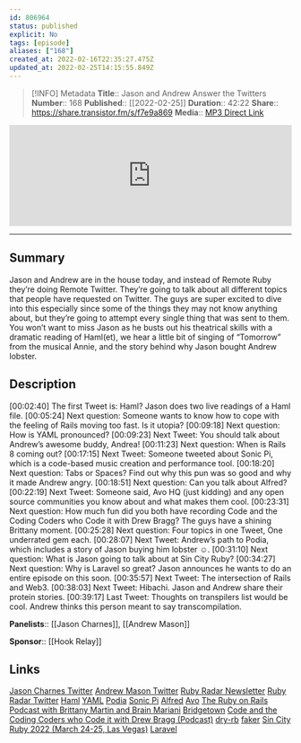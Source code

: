 ```yaml
---
id: 806964
status: published
explicit: No
tags: [episode]
aliases: ["168"]
created_at: 2022-02-16T22:35:27.475Z
updated_at: 2022-02-25T14:15:55.849Z
---
```


> [!INFO] Metadata
> **Title**:: Jason and Andrew Answer the Twitters
> **Number**:: 168
> **Published**:: [[2022-02-25]]
> **Duration**:: 42:22
> **Share**:: <https://share.transistor.fm/s/f7e9a869>
> **Media**:: [MP3 Direct Link](https://dts.podtrac.com/redirect.mp3/media.transistor.fm/f7e9a869/dab461cb.mp3)

<iframe width="100%" height="180" frameborder="no" scrolling="no" seamless src="https://share.transistor.fm/e/f7e9a869/dark"></iframe>

---

## Summary

Jason and Andrew are in the house today, and instead of Remote Ruby they’re doing Remote Twitter. They’re going to talk about all different topics that people have requested on Twitter. The guys are super excited to dive into this especially since some of the things they may not know anything about, but they’re going to attempt every single thing that was sent to them. You won’t want to miss Jason as he busts out his theatrical skills with a dramatic reading of Haml(et), we hear a little bit of singing of “Tomorrow” from the musical Annie, and the story behind why Jason bought Andrew lobster.

## Description

[00:02:40] The first Tweet is: Haml? Jason does two live readings of a Haml file.
[00:05:24] Next question: Someone wants to know how to cope with the feeling of Rails moving too fast. Is it utopia?
[00:09:18] Next question: How is YAML pronounced?
[00:09:23] Next Tweet: You should talk about Andrew’s awesome buddy, Andrea!
[00:11:23] Next question: When is Rails 8 coming out?
[00:17:15] Next Tweet: Someone tweeted about Sonic Pi, which is a code-based music creation and performance tool.
[00:18:20] Next question: Tabs or Spaces? Find out why this pun was so good and why it made Andrew angry.
[00:18:51] Next question: Can you talk about Alfred?
[00:22:19] Next Tweet: Someone said, Avo HQ (just kidding) and any open source communities you know about and what makes them cool.
[00:23:31] Next question: How much fun did you both have recording Code and the Coding Coders who Code it with Drew Bragg? The guys have a shining Brittany moment.
[00:25:28] Next question: Four topics in one Tweet, One underrated gem each.
[00:28:07] Next Tweet: Andrew’s path to Podia, which includes a story of Jason buying him lobster ☺.
[00:31:10] Next question: What is Jason going to talk about at Sin City Ruby?
[00:34:27] Next question: Why is Laravel so great? Jason announces he wants to do an entire episode on this soon.
[00:35:57] Next Tweet: The intersection of Rails and Web3.
[00:38:03] Next Tweet: Hibachi. Jason and Andrew share their protein stories.
[00:39:17] Last Tweet: Thoughts on transpilers list would be cool. Andrew thinks this person meant to say transcompilation.

**Panelists**:: [[Jason Charnes]], [[Andrew Mason]]

**Sponsor**:: [[Hook Relay]]

## Links

[Jason Charnes Twitter](https://twitter.com/jmcharnes?ref_src=twsrc%255Egoogle%257Ctwcamp%255Eserp%257Ctwgr%255Eauthor)
[Andrew Mason Twitter](https://twitter.com/andrewmcodes)
[Ruby Radar Newsletter](https://rubyradar.dev/)
[Ruby Radar Twitter](https://twitter.com/therubyradar)
[Haml](https://haml.info/)
[YAML](https://yaml.org/)
[Podia](https://www.podia.com/)
[Sonic Pi](https://sonic-pi.net/)
[Alfred](https://www.alfredapp.com/)
[Avo](https://avohq.io/)
[The Ruby on Rails Podcast with Brittany Martin and Brain Mariani](https://www.therubyonrailspodcast.com/)
[Bridgetown](https://www.bridgetownrb.com/)
[Code and the Coding Coders who Code it with Drew Bragg (Podcast)](https://www.buzzsprout.com/1927628)
[dry-rb](https://dry-rb.org/)
[faker](https://rubygems.org/gems/faker/versions/1.6.6)
[Sin City Ruby 2022 (March 24-25, Las Vegas)](https://www.sincityruby.com/)
[Laravel](https://laravel.com/)

